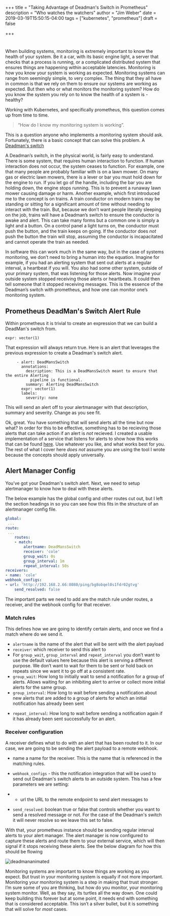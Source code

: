 +++
title = "Taking Advantage of Deadman's Switch in Prometheus"
description = "Who watches the watchers"
author = "Jim Weber"
date = 2019-03-19T15:50:15-04:00
tags = ["kubernetes", "prometheus"]
draft = false

+++

# 

When building  systems, monitoring is extremely important to know the health of your system. Be it a car, with its basic engine light, a server that checks that a process is running, or a complicated distributed system that ensures things are happening within acceptable latencies. Monitoring is how you know your system is working as expected. Monitoring systems can range from seemingly simple, to very complex. The thing that they all have in common is that we rely on them to ensure our systems are working as expected. But then who or what monitors the monitoring system? How do you know the system you rely on to know the health of a system is - healthy?

Working with Kubernetes, and specifically prometheus, this question comes up from time to time. 

> “How do I know my monitoring system is working”. 

This is a question anyone who implements a monitoring system should ask. Fortunately, there is a basic concept that can solve this problem. A [Deadman's switch](https://en.wikipedia.org/wiki/Dead_man%27s_switch)

A Deadman’s switch, in the physical world, is fairly easy to understand. There is some system, that requires human interaction to function. If human interaction does not occur, the system ceases to function. For example, one that many people are probably familiar with is on a lawn mower. On many gas or electric lawn mowers, there is a lever or bar you must hold down for the engine to run. If you let go of the handle, including the bar you are holding down, the engine stops running. This is to prevent a runaway lawn mower causing damage or harm. Another example, which first introduced me to the concept is on trains. A train conductor on modern trains may be standing or sitting for a significant amount of time without needing to interact with the train. But, because we don’t want people literally sleeping on the job, trains will have a Deadman’s switch to ensure the conductor is awake and alert. This can take many forms but a common one is simply a light and a button. On a control panel a light turns on, the conductor must push the button, and the train keeps on going. If the conductor does *not* push the button the train will stop, assuming the conductor is incapacitated and cannot operate the train as needed.

In software this can work much in the same way, but in the case of systems monitoring, we don’t need to bring a human into the equation. Imagine for example, if you had an alerting system that sent out alerts at a regular interval, a heartbeat if you will. You also had some other system, outside of your primary system, that was listening for those alerts. Now imagine your outside system stopped receiving those alerts or heartbeats. It could then tell someone that it stopped receiving messages. This is the essence of the Deadman’s switch with prometheus, and how one can monitor one’s monitoring system.

## Prometheus DeadMan's Switch Alert Rule
Within prometheus it is trivial to create an expression that we can build a DeadMan's switch from.
```
expr: vector(1)
```

That expression will always return true. Here is an alert that leverages the previous expression to create a Deadman's switch alert.

```
     - alert: DeadMansSwitch
       annotations:
         description: This is a DeadMansSwitch meant to ensure that the entire Alerting
           pipeline is functional.
         summary: Alerting DeadMansSwitch
       expr: vector(1)
       labels:
         severity: none
```

This will send an alert off to your alertmanager with that description, summary and severity. Change as you see fit. 

Ok, great. You have something that will send alerts all the time but now what? In order for this to be effective, something has to be recieving those alerts that can take action if an alert is _not_ recieved.  I created a usable implementation of a service that listens for alerts to  show how this works that can be found [here](https://github.com/jpweber/cole). Use whatever you like, and what works best for you. The rest of what I cover here *does not* assume you are using the tool I wrote because the concepts should apply universally.

## Alert Manager Config
You’ve got your Deadman's switch alert. Next, we need to setup alertmanager to know how to deal with these alerts.

The below example has the global config and other routes cut out, but I left the section headings in so you can see how this fits in the structure of an alertmanager config file.

``` yaml
global:
 ...
route:
 ...
    routes:
    - match:
        alertname: DeadMansSwitch
        receiver: 'cole'
        group_wait: 0s
        group_interval: 1m
        repeat_interval: 50s
receivers:
- name: 'cole'
webhook_configs:
- url: 'http://192.168.2.66:8080/ping/bg8obqel0s1fdr02gtvg'
    send_resolved: false
```



The important parts we need to add are the match rule under routes, a receiver, and the webhook config for that receiver.

### Match rules

This defines how we are going to identify certain alerts, and once we find a match where do we send it.

- `alertname` is the name of the alert that will be sent with the alert payload
- `receiver`: which receiver to send this alert to
- For `group_wait`, `group_interval` and `repeat_interval` you don’t want to use the default values here because this alert is serving a different purpose. We don’t want to wait for them to be sent or hold back on repeats since we want it to go off at a consistent rate.
- `group_wait`: How long to initially wait to send a notification for a group of alerts. Allows waiting for an inhibiting alert to arrive or collect more initial alerts for the same group.
- `group_interval`: How long to wait before sending a notification about new alerts that are added to a group of alerts for which an initial notification has already been sent

* `repeat_interval`: How long to wait before sending a notification again if it has already been sent successfully for an alert.

### Receiver configuration

A receiver defines what to do with an alert that has been routed to it. In our case, we are going to be sending the alert payload to a remote webhook.

- name a name for the receiver. This is the name that is referenced in the matching rules.

- `webhook_configs` - this the notification integration that will be used to send out Deadman's switch alerts to an outside system. This has a few parameters we are setting:

- - url the URL to the remote endpoint to send alert messages to

* `send_resolved`: boolean true or false that controls whether you want to send a resolved message or not. For the case of the Deadman's switch it will never resolve so we leave this set to false.



With that, your prometheus instance should be sending regular interval alerts to your alert manager. The alert manager is now configured to capture these alerts and route them to your external service, which will then signal if it stops receiving these alerts. See the below diagram for how this should be flowing

![deadmananimated](/images/deadmananimated.gif)



Monitoring systems are important to know things are working as you expect. But trust in your monitoring system is equally if not more important. Monitoring your monitoring system is a step in making that trust stronger. I’m sure some of you are thinking, but how do you monitor, your monitoring system monitor. Well, as they say, its turtles all the way down. One could keep building this forever but at some point, it needs end with something that is considered acceptable. This isn’t a silver bullet, but it is something that will solve for *most* cases.